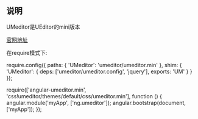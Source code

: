 ﻿## 说明

UMeditor是UEditor的mini版本

[官网地址](http://ueditor.baidu.com/website/umeditor.html)


在require模式下:

require.config({
    paths: {
        'UMeditor': 'umeditor/umeditor.min'
    },
    shim: {
        'UMeditor': {
            deps: ['umeditor/umeditor.config', 'jquery'],
            exports: 'UM'
        }
    }
});

require(['angular-umeditor.min', 'css!umeditor/themes/default/css/umeditor.min'], function () {
    angular.module('myApp', ['ng.umeditor']);
    angular.bootstrap(document, ['myApp']);
});
